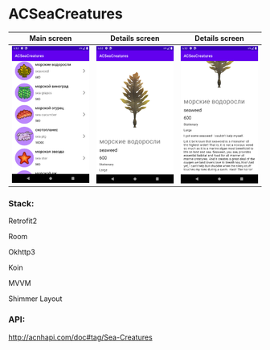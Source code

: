 # ACSeaCreatures
Main screen             | Details screen         |  Details screen
-------------------------|-------------------------|-------------------------
![](https://github.com/dyoma-veronika/ac-sea-creatures/blob/main/main/screenshots/Screenshot_1648565434.png) |![](https://github.com/dyoma-veronika/ac-sea-creatures/blob/main/main/screenshots/Screenshot_1648565451.png)|![](https://github.com/dyoma-veronika/ac-sea-creatures/blob/main/main/screenshots/Screenshot_1648565458.png) |
### Stack: 
Retrofit2

Room

Okhttp3

Koin 

MVVM

Shimmer Layout 
### API:
http://acnhapi.com/doc#tag/Sea-Creatures
